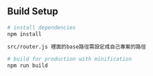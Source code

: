 ## Build Setup

``` bash
# install dependencies
npm install

src/router.js 裡面的base路徑需設定成自己專案的路徑

# build for production with minification
npm run build
```


